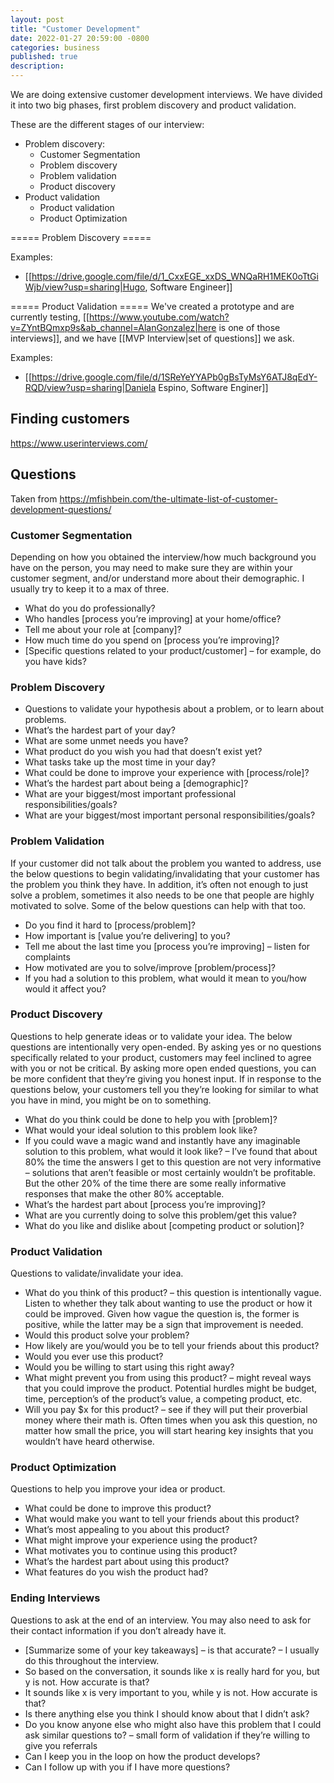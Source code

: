 ```yaml
---
layout: post
title: "Customer Development"
date: 2022-01-27 20:59:00 -0800
categories: business
published: true
description: 
---
```


We are doing extensive customer development interviews. We have divided it into two big phases, first problem discovery and product validation.

These are the different stages of our interview:
  * Problem discovery:
    * Customer Segmentation
    * Problem discovery
    * Problem validation
    * Product discovery
  * Product validation
    * Product validation
    * Product Optimization

===== Problem Discovery =====

Examples:
  * [[https://drive.google.com/file/d/1_CxxEGE_xxDS_WNQaRH1MEK0oTtGiWjb/view?usp=sharing|Hugo, Software Engineer]]

===== Product Validation =====
We've created a prototype and are currently testing, [[https://www.youtube.com/watch?v=ZYntBQmxp9s&ab_channel=AlanGonzalez|here is one of those interviews]], and we have [[MVP Interview|set of questions]] we ask. 


Examples:
  * [[https://drive.google.com/file/d/1SReYeYYAPb0gBsTyMsY6ATJ8qEdY-RQD/view?usp=sharing|Daniela Espino, Software Enginer]]


## Finding customers

https://www.userinterviews.com/

## Questions

Taken from https://mfishbein.com/the-ultimate-list-of-customer-development-questions/

### Customer Segmentation

Depending on how you obtained the interview/how much background you have on the person, you may need to make sure they are within your customer segment, and/or understand more about their demographic. I usually try to keep it to a max of three.
  * What do you do professionally?
  * Who handles [process you’re improving] at your home/office?
  * Tell me about your role at [company]?
  * How much time do you spend on [process you’re improving]?
  * [Specific questions related to your product/customer] – for example, do you have kids?

### Problem Discovery
  * Questions to validate your hypothesis about a problem, or to learn about problems.
  * What’s the hardest part of your day?
  * What are some unmet needs you have?
  * What product do you wish you had that doesn’t exist yet?
  * What tasks take up the most time in your day?
  * What could be done to improve your experience with [process/role]?
  * What’s the hardest part about being a [demographic]?
  * What are your biggest/most important professional responsibilities/goals?
  * What are your biggest/most important personal responsibilities/goals?


### Problem Validation
If your customer did not talk about the problem you wanted to address, use the below questions to begin validating/invalidating that your customer has the problem you think they have. In addition, it’s often not enough to just solve a problem, sometimes it also needs to be one that people are highly motivated to solve. Some of the below questions can help with that too.
  * Do you find it hard to [process/problem]?
  * How important is [value you’re delivering] to you?
  * Tell me about the last time you [process you’re improving] – listen for complaints
  * How motivated are you to solve/improve [problem/process]?
  * If you had a solution to this problem, what would it mean to you/how would it affect you?
 
### Product Discovery
Questions to help generate ideas or to validate your idea. The below questions are intentionally very open-ended. By asking yes or no questions specifically related to your product, customers may feel inclined to agree with you or not be critical. By asking more open ended questions, you can be more confident that they’re giving you honest input. If in response to the questions below, your customers tell you they’re looking for similar to what you have in mind, you might be on to something.
  * What do you think could be done to help you with [problem]?
  * What would your ideal solution to this problem look like?
  * If you could wave a magic wand and instantly have any imaginable solution to this problem, what would it look like? – I’ve found that about 80% the time the answers I get to this question are not very informative – solutions that aren’t feasible or most certainly wouldn’t be profitable. But the other 20% of the time there are some really informative responses that make the other 80% acceptable.  
  * What’s the hardest part about [process you’re improving]?
  * What are you currently doing to solve this problem/get this value?
  * What do you like and dislike about [competing product or solution]?

### Product Validation
Questions to validate/invalidate your idea.
  * What do you think of this product? – this question is intentionally vague. Listen to whether they talk about wanting to use the product or how it could be improved. Given how vague the question is, the former is positive, while the latter may be a sign that improvement is needed.
  * Would this product solve your problem?
  * How likely are you/would you be to tell your friends about this product?
  * Would you ever use this product?
  * Would you be willing to start using this right away?
  * What might prevent you from using this product? – might reveal ways that you could improve the product. Potential hurdles might be budget, time, perception’s of the product’s value, a competing product, etc.
  * Will you pay $x for this product? – see if they will put their proverbial money where their math is. Often times when you ask this question, no matter how small the price, you will start hearing key insights that you wouldn’t have heard otherwise. 

### Product Optimization

Questions to help you improve your idea or product.
  * What could be done to improve this product?
  * What would make you want to tell your friends about this product?
  * What’s most appealing to you about this product?
  * What might improve your experience using the product?
  * What motivates you to continue using this product?
  * What’s the hardest part about using this product?
  * What features do you wish the product had?

### Ending Interviews

Questions to ask at the end of an interview. You may also need to ask for their contact information if you don’t already have it.
  * [Summarize some of your key takeaways] – is that accurate? – I usually do this throughout the interview.
  * So based on the conversation, it sounds like x is really hard for you, but y is not. How accurate is that?
  * It sounds like x is very important to you, while y is not. How accurate is that?
  * Is there anything else you think I should know about that I didn’t ask?
  * Do you know anyone else who might also have this problem that I could ask similar questions to? – small form of validation if they’re willing to give you referrals 
  * Can I keep you in the loop on how the product develops?
  * Can I follow up with you if I have more questions?
